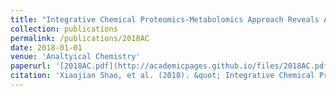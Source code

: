 ```yaml
---
title: "Integrative Chemical Proteomics-Metabolomics Approach Reveals Acaca/Acacb as Direct Molecular Targets of PFOA"
collection: publications
permalink: /publications/2018AC
date: 2018-01-01
venue: 'Analtyical Chemistry'
paperurl: '[2018AC.pdf](http://academicpages.github.io/files/2018AC.pdf)'
citation: 'Xiaojian Shao, et al. (2018). &quot; Integrative Chemical Proteomics-Metabolomics Approach Reveals Acaca/Acacb as Direct Molecular Targets of PFOA.&quot; <i>Analtyical Chemistry</i>. 1(1).'
---
```


